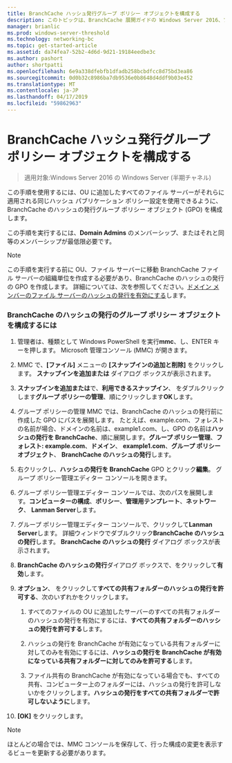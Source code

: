 ```yaml
---
title: BranchCache ハッシュ発行グループ ポリシー オブジェクトを構成する
description: このトピックは、BranchCache 展開ガイドの Windows Server 2016、ブランチ オフィスに WAN 帯域幅使用量を最適化するために分散され、ホスト型キャッシュ モードで BranchCache を展開する方法を示しますの一部
manager: brianlic
ms.prod: windows-server-threshold
ms.technology: networking-bc
ms.topic: get-started-article
ms.assetid: da74fea7-52b2-4d6d-9d21-19184eedbe3c
ms.author: pashort
author: shortpatti
ms.openlocfilehash: 6e9a338dfebfb1dfadb258bcbdfcc8d75bd3ea86
ms.sourcegitcommit: 0d0b32c8986ba7db9536e0b8648d4ddf9b03e452
ms.translationtype: MT
ms.contentlocale: ja-JP
ms.lasthandoff: 04/17/2019
ms.locfileid: "59862963"
---
```

# <a name="configure-the-branchcache-hash-publication-group-policy-object"></a>BranchCache ハッシュ発行グループ ポリシー オブジェクトを構成する

>適用対象:Windows Server 2016 の Windows Server (半期チャネル)

この手順を使用するには、OU に追加したすべてのファイル サーバーがそれらに適用される同じハッシュ パブリケーション ポリシー設定を使用できるように、BranchCache のハッシュの発行グループ ポリシー オブジェクト (GPO) を構成します。  
  
この手順を実行するには、**Domain Admins** のメンバーシップ、またはそれと同等のメンバーシップが最低限必要です。  
  
> [!NOTE]  
> この手順を実行する前に OU、ファイル サーバーに移動 BranchCache ファイル サーバーの組織単位を作成する必要があり、BranchCache のハッシュの発行の GPO を作成します。 詳細については、次を参照してください。[ドメイン メンバーのファイル サーバーのハッシュの発行を有効にする](../../branchcache/deploy/Enable-Hash-Publication-for-Domain-Member-File-Servers.md)します。  
  
### <a name="to-configure-the-branchcache-hash-publication-group-policy-object"></a>BranchCache のハッシュの発行のグループ ポリシー オブジェクトを構成するには  
  
1.  管理者は、種類として Windows PowerShell を実行**mmc**、し、ENTER キーを押します。 Microsoft 管理コンソール (MMC) が開きます。  
  
2.  MMC で、**[ファイル]** メニューの **[スナップインの追加と削除]** をクリックします。 **スナップインを追加または** ダイアログ ボックスが表示されます。  
  
3.  **スナップインを追加または**で、**利用できるスナップイン**、 をダブルクリックします**グループ ポリシーの管理**、順にクリックします**OK**します。  
  
4.  グループ ポリシーの管理 MMC では、BranchCache のハッシュの発行前に作成した GPO にパスを展開します。 たとえば、example.com、フォレストの名前が場合、ドメインの名前は、example1.com、し、GPO の名前は**ハッシュの発行を BranchCache**、順に展開します。**グループ ポリシー管理**、**フォレスト: example.com**、**ドメイン**、 **example1.com**、**グループ ポリシー オブジェクト**、 **BranchCache のハッシュの発行**します。  
  
5.  右クリックし、**ハッシュの発行を BranchCache** GPO とクリック**編集**。 グループ ポリシー管理エディター コンソールを開きます。  
  
6.  グループ ポリシー管理エディター コンソールでは、次のパスを展開します。**コンピューターの構成**、**ポリシー**、**管理用テンプレート**、**ネットワーク**、 **Lanman Server**します。  
  
7.  グループ ポリシー管理エディター コンソールで、クリックして**Lanman Server**します。 詳細ウィンドウでダブルクリック**BranchCache のハッシュの発行**します。 **BranchCache のハッシュの発行** ダイアログ ボックスが表示されます。  
  
8.  **BranchCache のハッシュの発行**ダイアログ ボックスで、をクリックして**有効**します。  
  
9. **オプション**、 をクリックして**すべての共有フォルダーのハッシュの発行を許可する**、次のいずれかをクリックします。  
  
    1.  すべてのファイルの OU に追加したサーバーのすべての共有フォルダーのハッシュの発行を有効にするには、**すべての共有フォルダーのハッシュの発行を許可する**します。  
  
    2.  ハッシュの発行を BranchCache が有効になっている共有フォルダーに対してのみを有効にするには、**ハッシュの発行を BranchCache が有効になっている共有フォルダーに対してのみを許可する**します。  
  
    3.  ファイル共有の BranchCache が有効になっている場合でも、すべての共有、コンピューター上のフォルダーには、ハッシュの発行を許可しないかをクリックします。**ハッシュの発行をすべての共有フォルダーで許可しないように**します。  
  
10. **[OK]** をクリックします。  
  
> [!NOTE]  
> ほとんどの場合では、MMC コンソールを保存して、行った構成の変更を表示するビューを更新する必要があります。  
  



